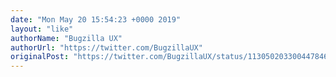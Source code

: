 ```yaml
---
date: "Mon May 20 15:54:23 +0000 2019"
layout: "like"
authorName: "Bugzilla UX"
authorUrl: "https://twitter.com/BugzillaUX"
originalPost: "https://twitter.com/BugzillaUX/status/1130502033004478466"
---
```


